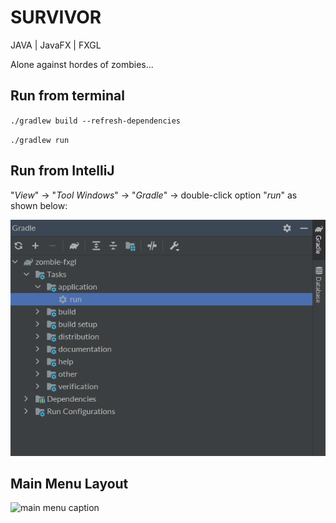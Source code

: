 # SURVIVOR

JAVA | JavaFX | FXGL

Alone against hordes of zombies...

## Run from terminal

``./gradlew build --refresh-dependencies``

``./gradlew run``

## Run from IntelliJ

"*View*" -> "*Tool Windows*" -> "*Gradle*" -> double-click option "*run*" as shown below:

![gradle snippet](src/main/resources/assets/gh/gradle-snipp.png)

## Main Menu Layout

![main menu caption ](https://user-images.githubusercontent.com/44274979/114446203-426f6980-9bd1-11eb-8a37-d40fc90890fb.gif)
